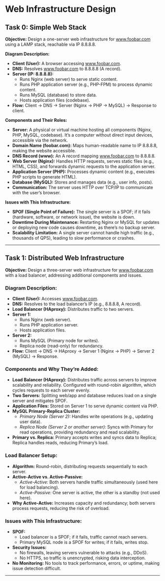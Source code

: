 # Web Infrastructure Design
## Task 0: Simple Web Stack
**Objective:** Design a one-server web infrastructure for www.foobar.com using a LAMP stack, reachable via IP 8.8.8.8.

**Diagram Description:**

- **Client (User):** A browser accessing www.foobar.com.
- **DNS:** Resolves www.foobar.com to 8.8.8.8 (A record).
- **Server (IP: 8.8.8.8):**
  - Runs Nginx (web server) to serve static content.
  - Runs PHP application server (e.g., PHP-FPM) to process dynamic content.
  - Runs MySQL (database) to store data.
  - Hosts application files (codebase).
- **Flow:** Client → DNS → Server (Nginx → PHP → MySQL) → Response to client.

**Components and Their Roles:**

- **Server:** A physical or virtual machine hosting all components (Nginx, PHP, MySQL, codebase). It’s a computer without direct input devices, accessible via the network.
- **Domain Name (foobar.com):** Maps human-readable name to IP 8.8.8.8, making the website accessible.
- **DNS Record (www):** An A record mapping www.foobar.com to 8.8.8.8.
- **Web Server (Nginx):** Handles HTTP requests, serves static files (e.g., HTML, CSS), and forwards dynamic requests to the application server.
- **Application Server (PHP):** Processes dynamic content (e.g., executes PHP scripts to generate HTML).
- **Database (MySQL):** Stores and manages data (e.g., user info, posts).
- **Communication:** The server uses HTTP over TCP/IP to communicate with the user’s browser.

**Issues with This Infrastructure:**

- **SPOF (Single Point of Failure):** The single server is a SPOF; if it fails (hardware, software, or network issue), the website is down.
- **Downtime During Maintenance:** Restarting Nginx or MySQL for updates or deploying new code causes downtime, as there’s no backup server.
- **Scalability Limitation:** A single server cannot handle high traffic (e.g., thousands of QPS), leading to slow performance or crashes.

---


## Task 1: Distributed Web Infrastructure
**Objective:** Design a three-server web infrastructure for www.foobar.com with a load balancer, addressing additional components and issues.

### Diagram Description:

- **Client (User):** Accesses www.foobar.com.
- **DNS:** Resolves to the load balancer’s IP (e.g., 8.8.8.8, A record).
- **Load Balancer (HAproxy):** Distributes traffic to two servers.
- **Server 1:**
  - Runs Nginx (web server).
  - Runs PHP application server.
  - Hosts application files.
- **Server 2:**
  - Runs MySQL (Primary node for writes).
  - Replica node (read-only) for redundancy.
- **Flow:** Client → DNS → HAproxy → Server 1 (Nginx → PHP) → Server 2 (MySQL) → Response.

### Components and Why They’re Added:

- **Load Balancer (HAproxy):** Distributes traffic across servers to improve scalability and reliability. Configured with round-robin algorithm, which cycles requests to each server evenly.
- **Two Servers:** Splitting web/app and database reduces load on a single server and mitigates SPOF.
- **Application Files:** Stored on Server 1 to serve dynamic content via PHP.
- **MySQL Primary-Replica Cluster:**
  - *Primary Node (Server 2):* Handles write operations (e.g., updating user data).
  - *Replica Node (Server 2 or another server):* Syncs with Primary for read operations, providing redundancy and read scalability.
- **Primary vs. Replica:** Primary accepts writes and syncs data to Replica; Replica handles reads, reducing Primary’s load.

### Load Balancer Setup:

- **Algorithm:** Round-robin, distributing requests sequentially to each server.
- **Active-Active vs. Active-Passive:**
  - *Active-Active:* Both servers handle traffic simultaneously (used here for load balancing).
  - *Active-Passive:* One server is active, the other is a standby (not used here).
- **Why Active-Active:** Increases capacity and redundancy; both servers process requests, reducing the risk of overload.

### Issues with This Infrastructure:

- **SPOF:**
  - Load balancer is a SPOF; if it fails, traffic cannot reach servers.
  - Primary MySQL node is a SPOF for writes; if it fails, writes stop.
- **Security Issues:**
  - No firewalls, leaving servers vulnerable to attacks (e.g., DDoS).
  - No HTTPS, so traffic is unencrypted, risking data interception.
- **No Monitoring:** No tools to track performance, errors, or uptime, making issue detection difficult.

---



